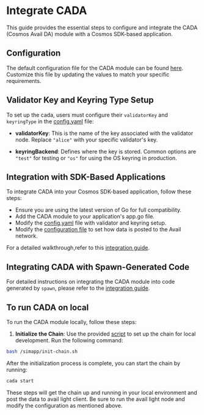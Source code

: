 # Integrate CADA

This guide provides the essential steps to configure and integrate the CADA (Cosmos Avail DA) module with a Cosmos SDK-based application.

## Configuration

The default configuration file for the CADA module can be found [here](./config.md). Customize this file by updating the values to match your specific requirements.

## Validator Key and Keyring Type Setup

To set up the cada, users must configure their `validatorKey` and `keyringType` in the [config.yaml](/chainclient/config.yaml) file:

- **validatorKey**: This is the name of the key associated with the validator node. Replace `"alice"` with your specific validator's key.

- **keyringBackend**: Defines where the key is stored. Common options are `"test"` for testing or `"os"` for using the OS keyring in production.

## Integration with SDK-Based Applications

To integrate CADA into your Cosmos SDK-based application, follow these steps:

- Ensure you are using the latest version of Go for full compatibility.
- Add the CADA module to your application's app.go file.
- Modify the [config.yaml](/chainclient/config.yaml) file with validator and keyring setup.
- Modify the [configuration file](./config.md) to set how data is posted to the Avail network.

For a detailed walkthrough,refer to this [integration guide](./integration.md).

## Integrating CADA with Spawn-Generated Code

For detailed instructions on integrating the CADA module into code generated by `spawn`, please refer to the [integration guide](./spawn.md).

## To run CADA on local 

To run the CADA module locally, follow these steps:

1. **Initialize the Chain**: Use the provided [script](/simapp/init-chain.sh) to set up the chain for local development. Run the following command:

```bash
bash /simapp/init-chain.sh
```

After the initialization process is complete, you can start the chain by running:

```sh
cada start
```

These steps will get the chain up and running in your local environment and post the data to avail light client. Be sure to run the avail light node and modify the configuration as mentioned above.

